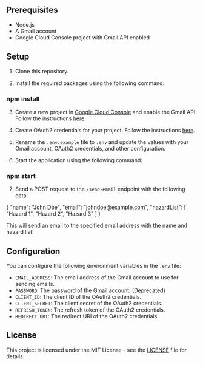 ## Prerequisites

- Node.js
- A Gmail account
- Google Cloud Console project with Gmail API enabled

## Setup

1. Clone this repository.

2. Install the required packages using the following command:

### npm install


3. Create a new project in [Google Cloud Console](https://console.cloud.google.com/) and enable the Gmail API. Follow the instructions [here](https://developers.google.com/gmail/api/quickstart/nodejs#step_1_turn_on_the_api_name).

4. Create OAuth2 credentials for your project. Follow the instructions [here](https://developers.google.com/gmail/api/quickstart/nodejs#step_2_set_up_the_sample).

5. Rename the `.env.example` file to `.env` and update the values with your Gmail account, OAuth2 credentials, and other configuration.

6. Start the application using the following command:

### npm start

7. Send a POST request to the `/send-email` endpoint with the following data:

{
"name": "John Doe",
"email": "johndoe@example.com",
"hazardList": [
"Hazard 1",
"Hazard 2",
"Hazard 3"
]
}

This will send an email to the specified email address with the name and hazard list.

## Configuration

You can configure the following environment variables in the `.env` file:

- `EMAIL_ADDRESS`: The email address of the Gmail account to use for sending emails.
- `PASSWORD`: The password of the Gmail account. (Deprecated)
- `CLIENT_ID`: The client ID of the OAuth2 credentials.
- `CLIENT_SECRET`: The client secret of the OAuth2 credentials.
- `REFRESH_TOKEN`: The refresh token of the OAuth2 credentials.
- `REDIRECT_URI`: The redirect URI of the OAuth2 credentials.

## License

This project is licensed under the MIT License - see the [LICENSE](LICENSE) file for details.